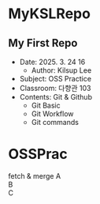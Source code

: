 # MyKSLRepo
## My First Repo
- Date: 2025. 3. 24 16  
    - Author: Kilsup Lee  
- Subject: OSS Practice  
- Classroom: 다향관 103
- Contents: Git & Github
    - Git Basic  
    - Git Workflow  
    - Git commands  
# OSSPrac
fetch & merge
A  
B  
C  